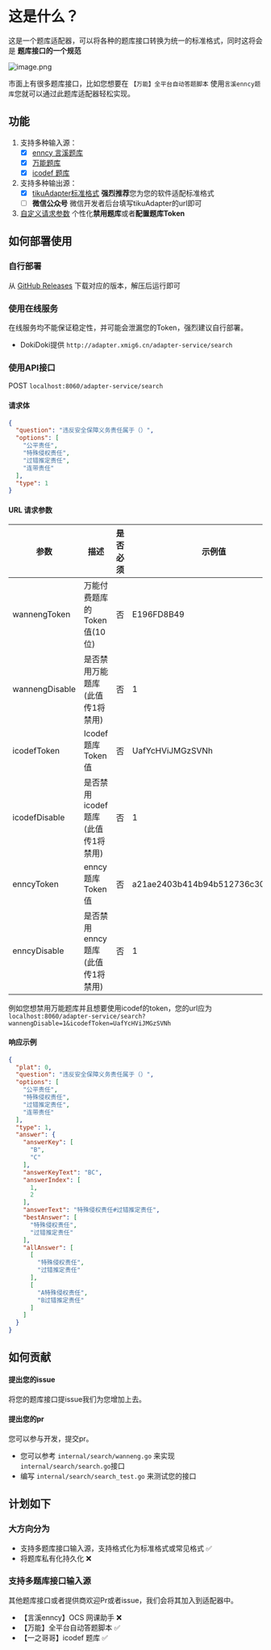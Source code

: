# 这是什么？

这是一个题库适配器，可以将各种的题库接口转换为统一的标准格式，同时这将会是 **题库接口的一个规范**

![image.png](https://img.cdn.apipost.cn/client/user/1010721/avatar/78805a221a988e79ef3f42d7c5bfd41865389e5a65048.png "image.png")

市面上有很多题库接口，比如您想要在 ```【万能】全平台自动答题脚本``` 使用```言溪enncy题库```您就可以通过此题库适配器轻松实现。

## 功能
1. 支持多种输入源：
    + [x] [enncy 言溪题库](https://tk.enncy.cn/)
    + [x] [万能题库](https://lyck6.cn/pay)
    + [x] [icodef 题库](https://q.icodef.com)
2. 支持多种输出源：
    + [x] [tikuAdapter标准格式](https://github.com/itihey/tikuAdapter#%E5%93%8D%E5%BA%94%E7%A4%BA%E4%BE%8B) **强烈推荐**您为您的软件适配标准格式
    + [ ] **微信公众号** 微信开发者后台填写tikuAdapter的url即可

3. [自定义请求参数](https://github.com/itihey/tikuAdapter#url-%E8%AF%B7%E6%B1%82%E5%8F%82%E6%95%B0) 个性化**禁用题库**或者**配置题库Token**




## 如何部署使用

### 自行部署
从 [GitHub Releases](https://github.com/itihey/tikuAdapter/releases) 下载对应的版本，解压后运行即可
### 使用在线服务
在线服务均不能保证稳定性，并可能会泄漏您的Token，强烈建议自行部署。

- DokiDoki提供 `http://adapter.xmig6.cn/adapter-service/search`

### 使用API接口

POST `localhost:8060/adapter-service/search`

#### 请求体

```json
{
  "question": "违反安全保障义务责任属于（）",
  "options": [
    "公平责任",
    "特殊侵权责任",
    "过错推定责任",
    "连带责任"
  ],
  "type": 1
}
```

#### URL 请求参数

| 参数             | 描述                    | 是否必须 | 示例值                              | Token获取方式                |
|----------------|-----------------------|------|----------------------------------|--------------------------|
| wannengToken   | 万能付费题库的Token值(10位)    | 否    | E196FD8B49                       | https://lyck6.cn/pay     |
| wannengDisable | 是否禁用万能题库(此值传1将禁用)     | 否    | 1                                |
| icodefToken    | Icodef 题库Token值       | 否    | UafYcHViJMGzSVNh                 | 关注微信公众号"一之哥哥"发送"token"获取 |
| icodefDisable  | 是否禁用icodef题库(此值传1将禁用) | 否    | 1                                |
| enncyToken     | enncy 题库Token值       | 否    | a21ae2403b414b94b512736c30c69940 | https://tk.enncy.cn |
| enncyDisable   | 是否禁用enncy题库(此值传1将禁用) | 否    | 1                                |

例如您想禁用万能题库并且想要使用icodef的token，您的url应为`localhost:8060/adapter-service/search?wannengDisable=1&icodefToken=UafYcHViJMGzSVNh`

#### 响应示例

```json
{
  "plat": 0,
  "question": "违反安全保障义务责任属于（）",
  "options": [
    "公平责任",
    "特殊侵权责任",
    "过错推定责任",
    "连带责任"
  ],
  "type": 1,
  "answer": {
    "answerKey": [
      "B",
      "C"
    ],
    "answerKeyText": "BC",
    "answerIndex": [
      1,
      2
    ],
    "answerText": "特殊侵权责任#过错推定责任",
    "bestAnswer": [
      "特殊侵权责任",
      "过错推定责任"
    ],
    "allAnswer": [
      [
        "特殊侵权责任",
        "过错推定责任"
      ],
      [
        "A特殊侵权责任",
        "B过错推定责任"
      ]
    ]
  }
}
```

## 如何贡献

#### 提出您的issue

将您的题库接口提issue我们为您增加上去。

#### 提出您的pr

您可以参与开发，提交pr。

- 您可以参考 ```internal/search/wanneng.go``` 来实现 ```internal/search/search.go```接口
- 编写 ```internal/search/search_test.go``` 来测试您的接口

## 计划如下

### 大方向分为

- 支持多题库接口输入源，支持格式化为标准格式或常见格式 ✅
- 将题库私有化持久化 ❌

### 支持多题库接口输入源

其他题库接口或者提供商欢迎Pr或者issue，我们会将其加入到适配器中。

- 【言溪enncy】OCS 网课助手 ❌
- 【万能】全平台自动答题脚本 ✅
- 【一之哥哥】icodef 题库 ✅
